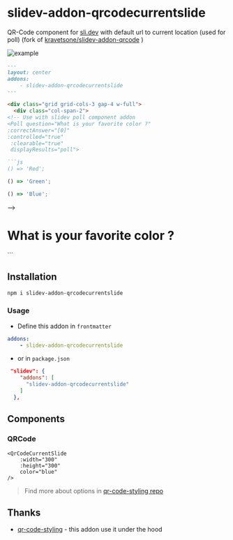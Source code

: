 # slidev-addon-qrcodecurrentslide

QR-Code component for [sli.dev](https://sli.dev/) with default url to current location (used for poll) (fork of [kravetsone/slidev-addon-qrcode](https://github.com/kravetsone/slidev-addon-qrcode) )

![example](https://raw.githubusercontent.com/kravetsone/slidev-addon-qrcode/main/example-export/001.png)

```md
---
layout: center
addons:
    - slidev-addon-qrcodecurrentslide
---

<div class="grid grid-cols-3 gap-4 w-full">
  <div class="col-span-2">
<!-- Use with slidev poll component addon
<Poll question="What is your favorite color ?" 
:correctAnswer="[0]"
:controlled="true"
 :clearable="true" 
 displayResults="poll">

```js
() => 'Red';
```

```js
() => 'Green';
```

```js
() => 'Blue';
```


</Poll>
-->

# What is your favorite color ?
  
  </div>


  <div class="col-span-1">
<QrCodeCurrentSlide
    :width="300"
    :height="300"
    color="blue"
/>
</div>
</div>
```

## Installation

```bash
npm i slidev-addon-qrcodecurrentslide
```

### Usage

-   Define this addon in `frontmatter`

```yaml
addons:
    - slidev-addon-qrcodecurrentslide
```

-   or in `package.json`

```json
 "slidev": {
    "addons": [
      "slidev-addon-qrcodecurrentslide"
    ]
  },
```

## Components

### QRCode

```vue
<QrCodeCurrentSlide
    :width="300"
    :height="300"
    color="blue"
/>
```

> Find more about options in [qr-code-styling repo](https://github.com/kozakdenys/qr-code-styling/tree/master?tab=readme-ov-file#qrcodestyling-instance)

## Thanks

-   [qr-code-styling](https://github.com/kozakdenys/qr-code-styling) - this addon use it under the hood

